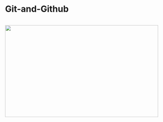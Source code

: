 # Git-and-Github
<br>

<img src="https://github.githubassets.com/images/modules/open_graph/github-mark.png" width="500" height="300"/>
